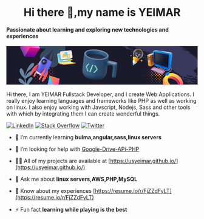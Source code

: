 ### <h1 align="center">Hi there 👋,my name is  YEIMAR</h1>
#### Passionate about learning and exploring new technologies and experiences

![Passionate about learning and exploring new technologies and experiences](./cover_banner_profile.png)

Hi there, I am YEIMAR Fullstack Developer, and I create Web Applications. I really enjoy learning languages and frameworks like PHP as well as working on linux. I also enjoy working with Javscript, Nodejs, Sass and other tools with which by integrating them I can create wonderful things.

[![LinkedIn](https://img.shields.io/badge/LinkedIn-%230077B5.svg?logo=linkedin&logoColor=white)](https://linkedin.com/in/usyeimar) [![Stack Overflow](https://img.shields.io/badge/-Stackoverflow-FE7A16?logo=stack-overflow&logoColor=white)](https://stackoverflow.com/users/usyeimar) [![Twitter](https://img.shields.io/badge/Twitter-%231DA1F2.svg?logo=Twitter&logoColor=white)](https://twitter.com/usyeimar)


- 🌱 I’m currently learning **bulma,angular,sass,linux servers**

- 🤝 I’m looking for help with [Google-Drive-APi-PHP](https://github.com/AOSTools/googledrive-api)

- 👨‍💻 All of my projects are available at [https://usyeimar.github.io/](https://usyeimar.github.io/)

- 💬 Ask me about **linux servers,AWS,PHP,MySQL**

- 📄 Know about my experiences [https://resume.io/r/FjZZdFyLT](https://resume.io/r/FjZZdFyLT)

- ⚡ Fun fact **learning while playing is the best**

